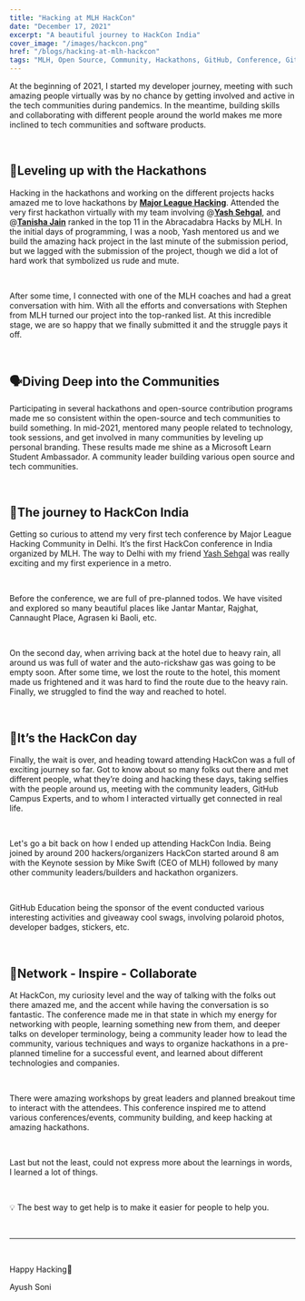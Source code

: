 ```yaml
---
title: "Hacking at MLH HackCon"
date: "December 17, 2021"
excerpt: "A beautiful journey to HackCon India"
cover_image: "/images/hackcon.png"
href: "/blogs/hacking-at-mlh-hackcon"
tags: "MLH, Open Source, Community, Hackathons, GitHub, Conference, GitHub Global Campus, Meetup, MLH Fellowship, Open Source Program, Major League Hacking, GitHub Education, GitHub Campus Experts, Community Leaders"
---
```


At the beginning of 2021, I started my developer journey, meeting with such amazing people virtually was by no chance by getting involved and active in the tech communities during pandemics. In the meantime, building skills and collaborating with different people around the world makes me more inclined to tech communities and software products.

&nbsp;
&nbsp;

## **🚀Leveling up with the Hackathons**

Hacking in the hackathons and working on the different projects hacks amazed me to love hackathons by [**Major League Hacking**](https:mlh.io). Attended the very first hackathon virtually with my team involving @[**Yash Sehgal**](https://linkedin.com/in/sehgalyash), and @[**Tanisha Jain**](https://www.linkedin.com/in/tanishajain11/) ranked in the top 11 in the Abracadabra Hacks by MLH. In the initial days of programming, I was a noob, Yash mentored us and we build the amazing hack project in the last minute of the submission period, but we lagged with the submission of the project, though we did a lot of hard work that symbolized us rude and mute.

&nbsp;

After some time, I connected with one of the MLH coaches and had a great conversation with him. With all the efforts and conversations with Stephen from MLH turned our project into the top-ranked list. At this incredible stage, we are so happy that we finally submitted it and the struggle pays it off.

&nbsp;
&nbsp;

## **🗣️Diving Deep into the Communities**

Participating in several hackathons and open-source contribution programs made me so consistent within the open-source and tech communities to build something. In mid-2021, mentored many people related to technology, took sessions, and get involved in many communities by leveling up personal branding. These results made me shine as a Microsoft Learn Student Ambassador. A community leader building various open source and tech communities.

&nbsp;
&nbsp;

## **🎯The journey to HackCon India**

Getting so curious to attend my very first tech conference by Major League Hacking Community in Delhi. It’s the first HackCon conference in India organized by MLH. The way to Delhi with my friend [Yash Sehgal](https://linkedin.com/in/sehgalyash) was really exciting and my first experience in a metro.

&nbsp;

Before the conference, we are full of pre-planned todos. We have visited and explored so many beautiful places like Jantar Mantar, Rajghat, Cannaught Place, Agrasen ki Baoli, etc.

&nbsp;

On the second day, when arriving back at the hotel due to heavy rain, all around us was full of water and the auto-rickshaw gas was going to be empty soon. After some time, we lost the route to the hotel, this moment made us frightened and it was hard to find the route due to the heavy rain. Finally, we struggled to find the way and reached to hotel.

&nbsp;
&nbsp;

## **🤩It’s the HackCon day**

Finally, the wait is over, and heading toward attending HackCon was a full of exciting journey so far. Got to know about so many folks out there and met different people, what they’re doing and hacking these days, taking selfies with the people around us, meeting with the community leaders, GitHub Campus Experts, and to whom I interacted virtually get connected in real life.

&nbsp;

Let's go a bit back on how I ended up attending HackCon India. Being joined by around 200 hackers/organizers HackCon started around 8 am with the Keynote session by Mike Swift (CEO of MLH) followed by many other community leaders/builders and hackathon organizers.

&nbsp;

GitHub Education being the sponsor of the event conducted various interesting activities and giveaway cool swags, involving polaroid photos, developer badges, stickers, etc.

&nbsp;
&nbsp;

## **🤝Network - Inspire - Collaborate**

At HackCon, my curiosity level and the way of talking with the folks out there amazed me, and the accent while having the conversation is so fantastic. The conference made me in that state in which my energy for networking with people, learning something new from them, and deeper talks on developer terminology, being a community leader how to lead the community, various techniques and ways to organize hackathons in a pre-planned timeline for a successful event, and learned about different technologies and companies.

&nbsp;

There were amazing workshops by great leaders and planned breakout time to interact with the attendees. This conference inspired me to attend various conferences/events, community building, and keep hacking at amazing hackathons.

&nbsp;

Last but not the least, could not express more about the learnings in words, I learned a lot of things.

&nbsp;

💡 The best way to get help is to make it easier for people to help you.

&nbsp;
&nbsp;

---

&nbsp;

Happy Hacking💜

Ayush Soni

